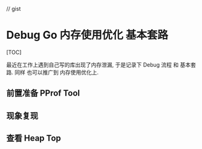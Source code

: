 // gist

# Debug Go 内存使用优化 基本套路

[TOC]

最近在工作上遇到自己写的库出现了内存泄漏, 于是记录下 Debug 流程 和 基本套路. 同样 也可以推广到 内存使用优化上.

## 前置准备 PProf Tool

## 现象复现

## 查看 Heap Top

##  